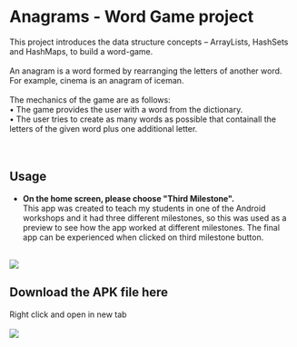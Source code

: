 # Anagrams - Word Game project
This project introduces the data structure concepts – ArrayLists, HashSets
and HashMaps, to build a word-game.
<br><br>
An anagram is a word formed by rearranging the letters of another
word. For example, cinema is an anagram of iceman.
<br><br>
The mechanics of the game are as follows: <br>
• The game provides the user with a word from the dictionary. <br>
• The user tries to create as many words as possible that containall the
letters of the given word plus one additional letter. <br>
<br><br>
## Usage 

* <B>On the home screen, please choose "Third Milestone".</B><br>
This app was created to teach my students in one of the Android workshops and it had three different milestones, so this was used as a preview to see how the app worked at different milestones. The final app can be experienced when clicked on third milestone button.
<br>
<img src="https://raw.githubusercontent.com/bharatsn123/Android_Project_Anagrams/master/screen1.jpg" >
<br>


## Download the APK file here

Right click and open in new tab <br><br>
<a href="https://drive.google.com/open?id=1baPIXYB7Zr6Mngi5v3I1D3Rv-dcGK-EL" target="_blank"><img src="https://www.illinoislottery.com/content/il/en/useful-information/illinois-lottery-app/android/_jcr_content/main/responsivegrid_1641479803/container/responsivegrid_521504216/responsivegrid_copy/image_1892375594.img.jpeg/1566835944486.jpeg"></a>
<br><br>

